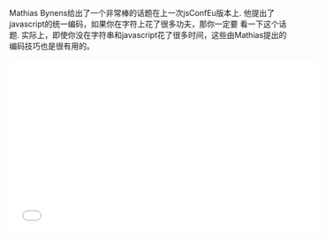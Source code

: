 <!--
layout: post
title: JavaScript ♥ 统一编码
date: 2014-10-13T19:22:32.267Z
comments: true
published: true
keywords: ES6, Unicode
description: Mathias Bynens 关于JavaScript编码的一些谈论
categories: Unicode, Videos
authorName: Jaydson Gomes
authorLink: http://twitter.com/jaydson
authorDescription: Web Carpenter - BrazilJS - http://nasc.io
authorPicture: https://s.gravatar.com/avatar/572696200604e59baa59ee90d61f7d02?s=80
-->
Mathias Bynens给出了一个非常棒的话题在上一次jsConfEu版本上.
他提出了javascript的统一编码，如果你在字符上花了很多功夫，那你一定要 看一下这个话题.
实际上，即使你没在字符串和javascript花了很多时间，这些由Mathias提出的编码技巧也是很有用的。

<!--more-->

<iframe width="560" height="315" src="//www.youtube.com/embed/zi0w7J7MCrk" frameborder="0" allowfullscreen></iframe>
